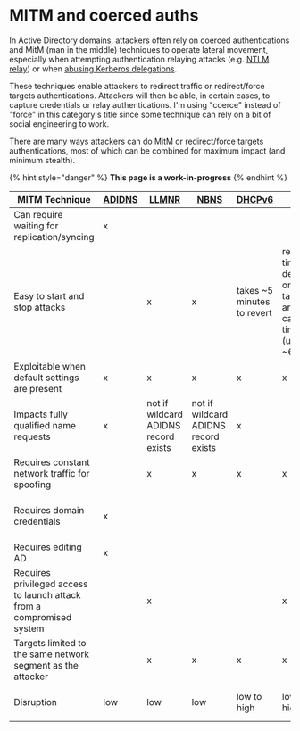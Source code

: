 # MITM and coerced auths

In Active Directory domains, attackers often rely on coerced authentications and MitM (man in the middle) techniques to operate lateral movement, especially when attempting authentication relaying attacks (e.g. [NTLM relay](broken-reference)) or when [abusing Kerberos delegations](../kerberos/delegations/).

These techniques enable attackers to redirect traffic or redirect/force targets authentications. Attackers will then be able, in certain cases, to capture credentials or relay authentications. I'm using "coerce" instead of "force" in this category's title since some technique can rely on a bit of social engineering to work.

There are many ways attackers can do MitM or redirect/force targets authentications, most of which can be combined for maximum impact (and minimum stealth).

{% hint style="danger" %}
**This page is a work-in-progress**
{% endhint %}

| MITM Technique                                                        | [ADIDNS](adidns-spoofing.md) | [LLMNR](llmnr-nbtns-mdns-spoofing.md) | [NBNS](../../recon/nbt-ns.md)        | [DHCPv6](dhcpv6-spoofing.md) | [ARP](arp-poisoning.md)                                            | [DNS](dns-spoofing.md) | [WPAD](wpad-spoofing.md) | [PrinterBug](ms-rprn.md) | [PrivExchange](pushsubscription-abuse.md) |
| --------------------------------------------------------------------- | ---------------------------- | ------------------------------------- | ------------------------------------ | ---------------------------- | ------------------------------------------------------------------ | ---------------------- | ------------------------ | ------------------------ | ----------------------------------------- |
| Can require waiting for replication/syncing                           | x                            |                                       |                                      |                              |                                                                    |                        |                          |                          |                                           |
| Easy to start and stop attacks                                        |                              | x                                     | x                                    | takes \~5 minutes to revert  | revert time depends on targets arp cache timeout (usually \~60 sec | x                      | x                        | x                        | x                                         |
| Exploitable when default settings are present                         | x                            | x                                     | x                                    | x                            | x                                                                  | x                      | x                        | x                        | up to 2019                                |
| Impacts fully qualified name requests                                 | x                            | not if wildcard ADIDNS record exists  | not if wildcard ADIDNS record exists | x                            |                                                                    | x                      |                          |                          |                                           |
| Requires constant network traffic for spoofing                        |                              | x                                     | x                                    | x                            | x                                                                  | x                      | x                        |                          |                                           |
| Requires domain credentials                                           | x                            |                                       |                                      |                              |                                                                    |                        |                          | x                        | requires emails-capable account           |
| Requires editing AD                                                   | x                            |                                       |                                      |                              |                                                                    |                        |                          |                          |                                           |
| Requires privileged access to launch attack from a compromised system |                              | x                                     |                                      |                              | x                                                                  | x                      |                          |                          |                                           |
| Targets limited to the same network segment as the attacker           |                              | x                                     | x                                    | x                            | x                                                                  |                        |                          | x                        | x                                         |
| Disruption                                                            | low                          | low                                   | low                                  | low to high                  | low to high                                                        | low to high            | low to high              | none                     | none                                      |
